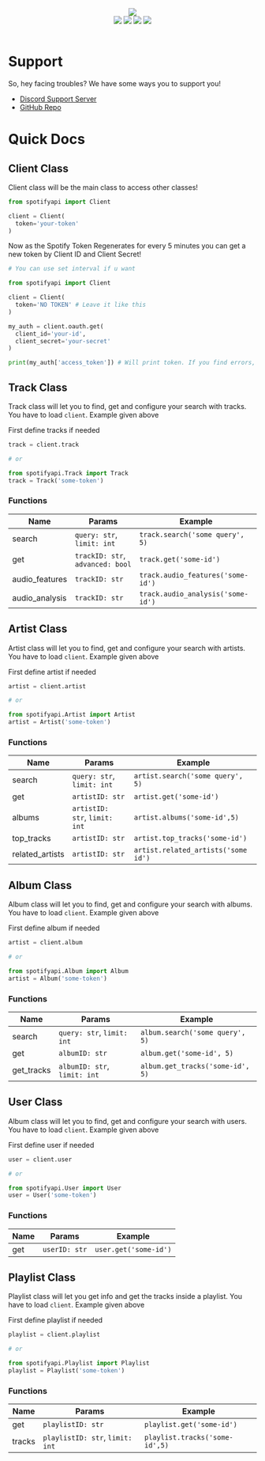 <div align="center">
  <img src="https://media.discordapp.net/attachments/736466510888960020/760853915876327464/Sa.png?width=718&height=275"><br>
  <div>
    <a href="https://pypi.org/project/spotify-api.py/"><img src="https://img.shields.io/pypi/l/spotify-api.py?label=License&style=for-the-badge"></a>
    <a href="https://pypi.org/project/spotify-api.py/"><img src="https://img.shields.io/pypi/v/spotify-api.py?label=Version&style=for-the-badge"></a>
    <a href="https://pypi.org/project/spotify-api.py/"><img src="https://img.shields.io/pypi/format/spotify-api.py?label=Format&style=for-the-badge"></a>
    <a href="https://github.com/spotify-api/spotify-api.py/"><img src="https://img.shields.io/github/repo-size/scientific-guy/spotify-api.py?label=Size&style=for-the-badge"></a>
  </div><br>
</div>

# Support

So, hey facing troubles? We have some ways you to support you!

- [Discord Support Server](https://discord.gg/FrduEZd)
- [GitHub Repo](https://github.com/spotify-api/spotify-api.py/)

# Quick Docs

## Client Class

Client class will be the main class to access other classes!

```py
from spotifyapi import Client

client = Client(
  token='your-token'
)
```

Now as the Spotify Token Regenerates for every 5 minutes you can get a new token by Client ID and Client Secret!

```py
# You can use set interval if u want

from spotifyapi import Client

client = Client(
  token='NO TOKEN' # Leave it like this
)

my_auth = client.oauth.get(
  client_id='your-id',
  client_secret='your-secret'
)

print(my_auth['access_token']) # Will print token. If you find errors, you can create an issue in Github repo
```

## Track Class

Track class will let you to find, get and configure your search with tracks. You have to load `client`. Example given above

First define tracks if needed

```py
track = client.track

# or

from spotifyapi.Track import Track
track = Track('some-token')
```

### Functions

| Name           | Params                           | Example                           |
| -------------- | -------------------------------- | --------------------------------- |
| search         | `query: str`, `limit: int`       | `track.search('some query', 5)`   |
| get            | `trackID: str`, `advanced: bool` | `track.get('some-id')`            |
| audio_features | `trackID: str`                   | `track.audio_features('some-id')` |
| audio_analysis | `trackID: str`                   | `track.audio_analysis('some-id')` |

## Artist Class

Artist class will let you to find, get and configure your search with artists. You have to load `client`. Example given above

First define artist if needed

```py
artist = client.artist

# or

from spotifyapi.Artist import Artist
artist = Artist('some-token')
```

### Functions

| Name            | Params                        | Example                             |
| --------------- | ----------------------------- | ----------------------------------- |
| search          | `query: str`, `limit: int`    | `artist.search('some query', 5)`    |
| get             | `artistID: str`               | `artist.get('some-id')`             |
| albums          | `artistID: str`, `limit: int` | `artist.albums('some-id',5)`        |
| top_tracks      | `artistID: str`               | `artist.top_tracks('some-id')`      |
| related_artists | `artistID: str`               | `artist.related_artists('some id')` |

## Album Class

Album class will let you to find, get and configure your search with albums. You have to load `client`. Example given above

First define album if needed

```py
artist = client.album

# or

from spotifyapi.Album import Album
artist = Album('some-token')
```

### Functions

| Name       | Params                       | Example                          |
| ---------- | ---------------------------- | -------------------------------- |
| search     | `query: str`, `limit: int`   | `album.search('some query', 5)`  |
| get        | `albumID: str`               | `album.get('some-id', 5)`        |
| get_tracks | `albumID: str`, `limit: int` | `album.get_tracks('some-id', 5)` |

## User Class

Album class will let you to find, get and configure your search with users. You have to load `client`. Example given above

First define user if needed

```py
user = client.user

# or

from spotifyapi.User import User
user = User('some-token')
```

### Functions

| Name | Params        | Example               |
| ---- | ------------- | --------------------- |
| get  | `userID: str` | `user.get('some-id')` |

## Playlist Class

Playlist class will let you get info and get the tracks inside a playlist. You have to load `client`. Example given above

First define playlist if needed

```py
playlist = client.playlist

# or

from spotifyapi.Playlist import Playlist
playlist = Playlist('some-token')
```

### Functions

| Name   | Params                          | Example                        |
| ------ | ------------------------------- | -------------------------------|
| get    | `playlistID: str`               | `playlist.get('some-id')`      |
| tracks | `playlistID: str`, `limit: int` | `playlist.tracks('some-id',5)` |
